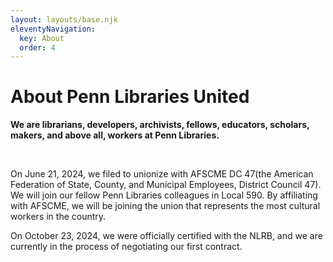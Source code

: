 ```yaml
---
layout: layouts/base.njk
eleventyNavigation:
  key: About
  order: 4
---
```

# About Penn Libraries United

<div class="info-box">

**We are librarians, developers, archivists, fellows, educators, scholars, makers, and above all, workers at Penn Libraries.**

<br>

On June 21, 2024, we filed to unionize with AFSCME DC 47(the American Federation of State, County, and Municipal Employees, District Council 47). We will join our fellow Penn Libraries colleagues in Local 590. By affiliating with AFSCME, we will be joining the union that represents the most cultural workers in the country.

On October 23, 2024, we were officially certified with the NLRB, and we are currently in the process of negotiating our first contract.
</div>

